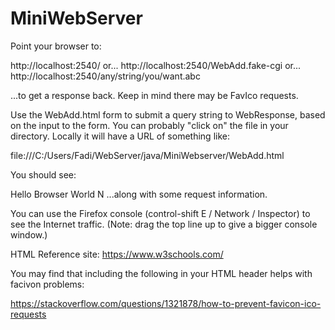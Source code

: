 # MiniWebServer

Point your browser to:

http://localhost:2540/  or...
http://localhost:2540/WebAdd.fake-cgi  or...
http://localhost:2540/any/string/you/want.abc

...to get a response back. Keep in mind there may be FavIco requests.

Use the WebAdd.html form to submit a query string to WebResponse, based on
the input to the form. You can probably "click on" the file in your
directory. Locally it will have a URL of something like:

file:///C:/Users/Fadi/WebServer/java/MiniWebserver/WebAdd.html

You should see:

Hello Browser World N
...along with some request information.


You can use the Firefox console (control-shift E / Network / Inspector) to
see the Internet traffic. (Note: drag the top line up to give a bigger console
window.)

HTML Reference site:
https://www.w3schools.com/

You may find that including the following in your HTML header helps with
facivon problems:

<head> <link rel="icon" href="data:,"> </head>

https://stackoverflow.com/questions/1321878/how-to-prevent-favicon-ico-requests
